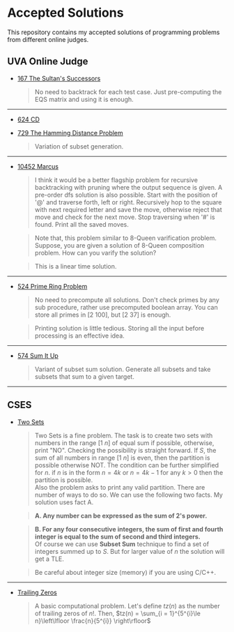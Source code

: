 # Accepted Solutions

This repository contains my accepted solutions of programming problems from different online judges.

## UVA Online Judge
*   [167 	The Sultan's Successors][0]  
    > No need to backtrack for each test case. Just pre-computing the EQS matrix and using it is enough.  

***

*   [624 	CD][1]  

*   [729 	The Hamming Distance Problem][2]  
    > Variation of subset generation.  

***
    
*   [10452 	Marcus][3]
    > I think it would be a better flagship problem for recursive backtracking with pruning where the output sequence is given. A pre-order dfs solution is also possible. Start with the position of '@' and traverse forth, left or right. Recursively hop to the square with next required letter and save the move, otherwise reject that move and check for the next move. Stop traversing when '#' is found. Print all the saved moves.   

    > Note that, this problem similar to 8-Queen varification problem. Suppose, you are given a solution of 8-Queen composition problem. How can you varify the solution?

    > This is a linear time solution.  

***

*   [524 	Prime Ring Problem][4]
    > No need to precompute all solutions. Don't check primes by any sub procedure, rather use precomputed boolean array. You can store all primes in [2 100], but [2  37] is enough.  
    
    > Printing solution is little tedious. Storing all the input before processing is an effective idea. 


***

*   [574 	Sum It Up][5]
    > Variant of subset sum solution. Generate all subsets and take subsets that sum to a given target.

***

## CSES
*   [Two Sets][6]
    > Two Sets is a fine problem. The task is to create two sets with numbers in the range $[1\ n]$ of equal sum if possible, otherwise, print "NO". Checking the possibility is straight forward. If $S$, the sum of all numbers in range $[1\ n]$ is even, then the partition is possible otherwise NOT. The condition can be further simplified for $n$. if $n$ is in the form $n = 4k$ or $n = 4k - 1$ for any $k>0$ then the partition is possible.  
    > Also the problem asks to print any valid partition. There are number of ways to do so. We can use the following two facts. My solution uses fact A.  


    > **A. Any number can be expressed as the sum of 2's power.**  

    > **B. For any four consecutive integers, the sum of first and fourth integer is equal to the sum of second and third integers.**  
    > Of course we can use **Subset Sum** technique to find a set of integers summed up to $S$. But for larger value of $n$ the solution will get a TLE.  

    > Be careful about integer size (memory) if you are using C/C++.

***

*   [Trailing Zeros][7]
    > A basic computational problem. Let's define $tz(n)$ as the number of trailing zeros of $n!$. Then, $tz(n) = \sum_{i = 1}^{5^{i}\le n}\left\lfloor \frac{n}{5^{i}} \right\rfloor$  



[0]: /uva/uva_00167_the_sultan_successor.cpp
[1]: /uva/uva_00624_CD.cpp
[2]: /uva/uva_00729_the_hamming_distance.cpp
[3]: /uva/uva_10452_Marcus.cpp
[4]: /uva/uva_00524_prime_ring_problem.cpp
[5]: /uva/uva_574_sum_it_up.cpp
[6]: /cses/cses_Two_Sets.py
[7]: /cses/cses_trailing_zeros.py
